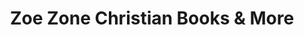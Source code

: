 ---
title: "Zoe Zone Christian Books & More"
url: /bandera/zoe-zone-christian-books-und-more/
shop: Bücher
---